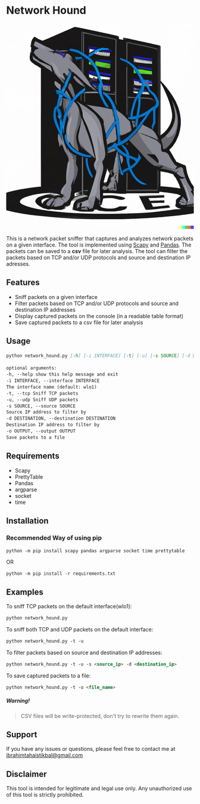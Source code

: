 # Network Hound

<p align="center">
  <img alt="title image" src="https://github.com/LiterallyEthical/network-hound/blob/main/images/title_image.png"  height="550">
</p>

This is a network packet sniffer that captures and analyzes network packets on a given interface.
The tool is implemented using [Scapy](https://scapy.net/) and [Pandas](https://pandas.pydata.org/).
The packets can be saved to a **csv** file for later analysis. The tool can filter the packets based on TCP
and/or UDP protocols and source and destination IP adresses.

## Features

- Sniff packets on a given interface
- Filter packets based on TCP and/or UDP protocols and source and destination IP addresses
- Display captured packets on the console (in a readable table format)
- Save captured packets to a csv file for later analysis

## Usage

```md
python network_hound.py [-h] [-i INTERFACE] [-t] [-u] [-s SOURCE] [-d DESTINATION] [-o OUTPUT]

optional arguments:
-h, --help show this help message and exit
-i INTERFACE, --interface INTERFACE
The interface name (default: wlo1)
-t, --tcp Sniff TCP packets
-u, --udp Sniff UDP packets
-s SOURCE, --source SOURCE
Source IP address to filter by
-d DESTINATION, --destination DESTINATION
Destination IP address to filter by
-o OUTPUT, --output OUTPUT
Save packets to a file
```

## Requirements

- Scapy
- PrettyTable
- Pandas
- argparse
- socket
- time

## Installation

### Recommended Way of using pip

```
python -m pip install scapy pandas argparse socket time prettytable
```

OR

```
python -m pip install -r requirements.txt
```

## Examples

To sniff TCP packets on the default interface(wlo1):

```md
python network_hound.py
```

To sniff both TCP and UDP packets on the default interface:

```md
python network_hound.py -t -u
```

To filter packets based on source and destination IP addresses:

```md
python network_hound.py -t -u -s <source_ip> -d <destination_ip>
```

To save captured packets to a file:

```md
python network_hound.py -t -o <file_name>
```

##### Warning!

> CSV files will be write-protected, don't try to rewrite them again.

## Support

If you have any issues or questions, please feel free to contact me at ibrahimtahaistikbal@gmail.com

## Disclaimer

This tool is intended for legitimate and legal use only. Any unauthorized use of this tool is strictly prohibited.

